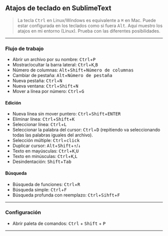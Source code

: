 ## Atajos de teclado en SublimeText

> La tecla <kbd>Ctrl</kbd> en Linux/Windows es equivalente a <kbd>⌘</kbd> en Mac. Puede estar configurada en los teclados como si fuera <kbd>Alt</kbd>. Aquí muestro los atajos en mi entorno (Linux). Prueba con las diferentes posibilidades.

______________________________

### Flujo de trabajo
- Abrir un archivo por su nombre: <kbd>Ctrl</kbd>+<kbd>P</kbd>
- Mostrar/ocultar la barra lateral: <kbd>Ctrl</kbd>+<kbd>K</kbd>,<kbd>B</kbd>
- Número de columnas: <kbd>Alt</kbd>+<kbd>Shift</kbd>+<kbd>Número de columnas</kbd>
- Cambiar de pestaña: <kbd>Alt</kbd>+<kbd>Número de pestaña</kbd>
- Nueva pestaña: <kbd>Ctrl</kbd>+<kbd>N</kbd>
- Nueva ventana: <kbd>Ctrl</kbd>+<kbd>Shift</kbd>+<kbd>N</kbd>
- Mover a línea por número: <kbd>Ctrl</kbd>+<kbd>G</kbd>

#### Edición
- Nueva línea sin mover puntero: <kbd>Ctrl</kbd>+<kbd>Shift</kbd>+<kbd>ENTER</kbd>
- Eliminar línea: <kbd>Ctrl</kbd>+<kbd>Shift</kbd>+<kbd>K</kbd>
- Seleccionar línea: <kbd>Ctrl</kbd>+<kbd>L</kbd>
- Seleccionar la palabra del cursor: <kbd>Ctrl</kbd>+<kbd>D</kbd> (repitiendo va seleccionando todas las palabras iguales del archivo).
- Selección múltiple: <kbd>Ctrl</kbd>+<kbd>click</kbd>
- Duplicar cursor: <kbd>Alt</kbd>+<kbd>Shift</kbd>+<kbd>↑</kbd>/<kbd>↓</kbd>
- Texto en mayúsculas: <kbd>Ctrl</kbd>+<kbd>K</kbd>,<kbd>U</kbd>
- Texto en minúsculas: <kbd>Ctrl</kbd>+<kbd>K</kbd>,<kbd>L</kbd>
- Desindentación: <kbd>Shift</kbd>+<kbd>Tab</kbd>


#### Búsqueda
- Búsqueda de funciones: <kbd>Ctrl</kbd>+<kbd>R</kbd>
- Búsqueda simple: <kbd>Ctrl</kbd>+<kbd>F</kbd>
- Búsqueda profunda con reemplazo: <kbd>Ctrl</kbd>+<kbd>Sihft</kbd>+<kbd>F</kbd>

______________________________

### Configuración
- Abrir paleta de comandos: <kbd>Ctrl</kbd> + <kbd>Shift</kbd> + <kbd>P<kbd>

______________________________

